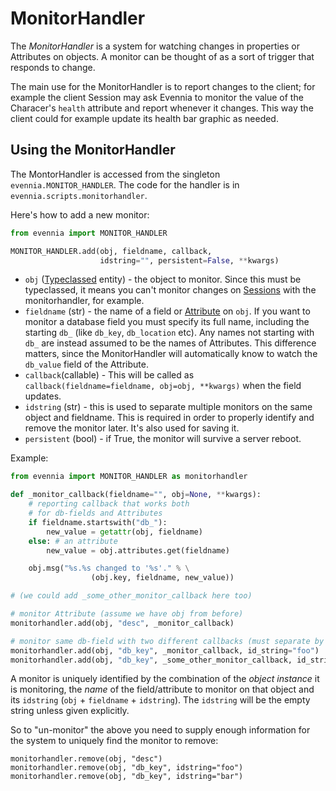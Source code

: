 # MonitorHandler


The *MonitorHandler* is a system for watching changes in properties or Attributes on objects. A
monitor can be thought of as a sort of trigger that responds to change.

The main use for the MonitorHandler is to report changes to the client; for example the client
Session may ask Evennia to monitor the value of the Characer's `health` attribute and report
whenever it changes. This way the client could for example update its health bar graphic as needed.

## Using the MonitorHandler

The MontorHandler is accessed from the singleton `evennia.MONITOR_HANDLER`. The code for the handler
is in `evennia.scripts.monitorhandler`.

Here's how to add a new monitor:

```python
from evennia import MONITOR_HANDLER

MONITOR_HANDLER.add(obj, fieldname, callback,
                    idstring="", persistent=False, **kwargs)

```

 - `obj` ([Typeclassed](./Typeclasses.md) entity) - the object to monitor. Since this must be
typeclassed, it means you can't monitor changes on [Sessions](./Sessions.md) with the monitorhandler, for
example.
 - `fieldname` (str) - the name of a field or [Attribute](./Attributes.md) on `obj`. If you want to
monitor a database field you must specify its full name, including the starting `db_` (like
`db_key`, `db_location` etc). Any names not starting with `db_` are instead assumed to be the names
of Attributes. This difference matters, since the MonitorHandler will automatically know to watch
the `db_value` field of the Attribute.
 - `callback`(callable) - This will be called as `callback(fieldname=fieldname, obj=obj, **kwargs)`
when the field updates.
 - `idstring` (str) - this is used to separate multiple monitors on the same object and fieldname.
This is required in order to properly identify and remove the monitor later. It's also used for
saving it.
 - `persistent` (bool) - if True, the monitor will survive a server reboot.

Example:

```python
from evennia import MONITOR_HANDLER as monitorhandler

def _monitor_callback(fieldname="", obj=None, **kwargs):
    # reporting callback that works both
    # for db-fields and Attributes
    if fieldname.startswith("db_"):
        new_value = getattr(obj, fieldname)
    else: # an attribute
        new_value = obj.attributes.get(fieldname)

    obj.msg("%s.%s changed to '%s'." % \
                  (obj.key, fieldname, new_value))

# (we could add _some_other_monitor_callback here too)

# monitor Attribute (assume we have obj from before)
monitorhandler.add(obj, "desc", _monitor_callback)

# monitor same db-field with two different callbacks (must separate by id_string)
monitorhandler.add(obj, "db_key", _monitor_callback, id_string="foo")
monitorhandler.add(obj, "db_key", _some_other_monitor_callback, id_string="bar")

```

A monitor is uniquely identified by the combination of the *object instance* it is monitoring, the
*name* of the field/attribute to monitor on that object and its `idstring` (`obj` + `fieldname` +
`idstring`). The `idstring` will be the empty string unless given explicitly.

So to "un-monitor" the above you need to supply enough information for the system to uniquely find
the monitor to remove:

```
monitorhandler.remove(obj, "desc")
monitorhandler.remove(obj, "db_key", idstring="foo")
monitorhandler.remove(obj, "db_key", idstring="bar")
```
